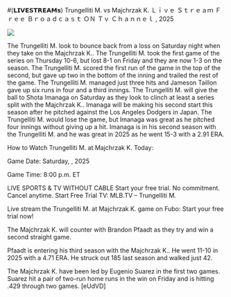 #(𝗟𝗜𝗩𝗘𝗦𝗧𝗥𝗘𝗔𝗠𝘀) Trungelliti M. vs Majchrzak K. Ｌｉｖｅ Ｓｔｒｅａｍ Ｆｒｅｅ Ｂｒｏａｄｃａｓｔ ＯＮ Ｔｖ Ｃｈａｎｎｅｌ , 2025  
  
  
[![](https://i.imgur.com/qSNzIqt.png)](https://movie.rssnews.media/zqVvKlTI.php)  
  
The Trungelliti M. look to bounce back from a loss on Saturday night when they take on the Majchrzak K.. The Trungelliti M. took the first game of the series on Thursday 10-6, but lost 8-1 on Friday and they are now 1-3 on the season. The Trungelliti M. scored the first run of the game in the top of the second, but gave up two in the bottom of the inning and trailed the rest of the game. The Trungelliti M. managed just three hits and Jameson Taillon gave up six runs in four and a third innings. The Trungelliti M. will give the ball to Shota Imanaga on Saturday as they look to clinch at least a series split with the Majchrzak K.. Imanaga will be making his second start this season after he pitched against the Los Angeles Dodgers in Japan. The Trungelliti M. would lose the game, but Imanaga was great as he pitched four innings without giving up a hit. Imanaga is in his second season with the Trungelliti M. and he was great in 2025 as he went 15-3 with a 2.91 ERA.

How to Watch Trungelliti M. at Majchrzak K. Today:

Game Date: Saturday, , 2025

Game Time: 8:00 p.m. ET

LIVE SPORTS & TV WITHOUT CABLE
Start your free trial. No commitment. Cancel anytime.
Start Free Trial
TV: MLB.TV – Trungelliti M.

Live stream the Trungelliti M. at Majchrzak K. game on Fubo: Start your free trial now!

The Majchrzak K. will counter with Brandon Pfaadt as they try and win a second straight game.

Pfaadt is entering his third season with the Majchrzak K.. He went 11-10 in 2025 with a 4.71 ERA. He struck out 185 last season and walked just 42.

The Majchrzak K. have been led by Eugenio Suarez in the first two games. Suarez hit a pair of two-run home runs in the win on Friday and is hitting .429 through two games. [eUdVD]